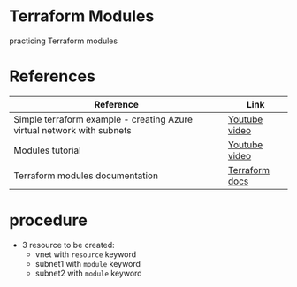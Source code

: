 # Terraform Modules
practicing Terraform modules

# References
| Reference | Link |
|----|----|
| Simple terraform example - creating Azure virtual network with subnets | [Youtube video](https://www.youtube.com/watch?v=qTkYFjs3fMg&t=375s)|
| Modules tutorial  | [Youtube video](https://www.youtube.com/watch?v=7jnuTdhxjhw)|
| Terraform modules documentation  | [Terraform docs](https://www.terraform.io/language/modules)|

# procedure
- 3 resource to be created:
    - vnet with `resource` keyword
    - subnet1 with `module` keyword
    - subnet2 with `module` keyword